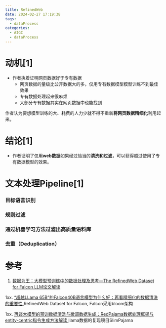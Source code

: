 ```yaml
---
title: RefinedWeb
date: 2024-02-27 17:19:38
tags:
  - dataProcess
categories: 
  - AIGC
  - dataProcess   
---
```


<p></p>
<!-- more -->

# 动机[1]
+ 作者执着证明网页数据好于专有数据
  - 网页数据的量级比公开数据大的多，仅用专有数据模型模型训练不到最佳效果
  - 专有数据处理起来很麻烦
  - 大部分专有数据其实在网页数据中也能找到

作者认为要想模型训练的大、耗费的人力少就不得不重新**将网页数据精细化**利用起来。

# 结论[1]
+ 作者证明了仅用**web数据**如果经过恰当的**清洗和过滤**，可以获得超过使用了专有数据模型的效果。


# 文本处理Pipeline[1]
### 目标语言识别
### 规则过滤
### 通过机器学习方法过滤出高质量语料库
### 去重（Deduplication）

# 参考
1. [数据为王：大模型预训练中的数据处理及思考—The RefinedWeb Dataset for Falcon LLM论文解读](https://zhuanlan.zhihu.com/p/641013454)

1xx. [“超越LLama 65B”的Falcon40B语言模型为什么好：再看精细化的数据清洗的重要性 ](https://mp.weixin.qq.com/s?__biz=MzAxMjc3MjkyMg==&mid=2648401484&idx=1&sn=c49b5ca5fc962ca757d3a082b74f037a) 
   RefinedWeb Dataset for Falcon,   Falcon采用bloom架构

1xx. [再谈大模型的预训数据清洗与微调数据生成：RedPajama数据处理框架与entity-centric指令生成方法解读 ](https://mp.weixin.qq.com/s?__biz=MzAxMjc3MjkyMg==&mid=2648402104&idx=1&sn=7d4924b2a5a840e4ff3de43299248b1d)
    llama数据的复现项目SlimPajama
